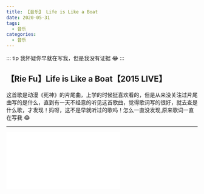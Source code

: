 ```yaml
---
title: 【音乐】 Life is Like a Boat
date: 2020-05-31
tags:
  - 音乐
categories:
  - 音乐
---
```

::: tip
我怀疑你早就在写我，但是我没有证据 :joy:
:::
<!-- more -->
## 【Rie Fu】Life is Like a Boat【2015 LIVE】

这首歌是动漫《死神》的片尾曲，上学的时候挺喜欢看的，但是从来没关注过片尾曲写的是什么，直到有一天不经意的听见这首歌曲，觉得歌词写的很好，就去查是什么歌，才发现！妈呀，这不是早就听过的歌吗！怎么一直没发现,原来歌词一直在写我  :joy:

---  

<iframe  
src="//player.bilibili.com/player.html?aid=2885725&bvid=BV1Bs41117fM&cid=4508875&page=1" scrolling="no" border="0" frameborder="no" framespacing="0" allowfullscreen="true"> </iframe>
